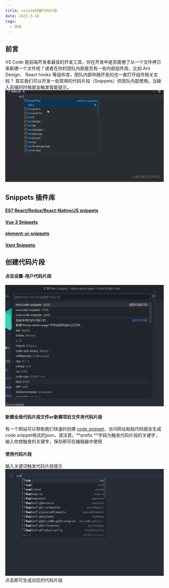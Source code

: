 ```yaml
---
title: vsCode创建代码片段
date: 2023-3-10
tags:
  - 效率
---
```


## 前言

VS Code 是前端开发者最佳的开发工具，你在开发中是否疲倦了从一个文件拷贝来新建一个文件呢？或者在你的团队内部是否有一些内部组件库，比如 Ant Design、 React hooks 等组件库，团队内部伴随开发的也一直打开组件相关文档？
其实我们可以开发一些常用的代码片段（Snippets）供团队内部使用。当输入前缀的时候就会触发智能提示。
![](./images/53d38179ba45463892c9ae32bf80c8ae.awebp)

## Snippets 插件库

#### [ES7 React/Redux/React-Native/JS snippets](https://marketplace.visualstudio.com/items?itemName=dsznajder.es7-react-js-snippets)

#### [Vue 3 Snippets](https://marketplace.visualstudio.com/items?itemName=hollowtree.vue-snippets)

#### [element-ui-snippets](https://marketplace.visualstudio.com/items?itemName=SS.element-ui-snippets)

#### [Vant Snippets](https://marketplace.visualstudio.com/items?itemName=fishku.vant-snippets)

## 创建代码片段

#### 点击设置-用户代码片段

![image.png](./images/image01.png)

#### 新建全局代码片段文件or新建项目文件夹代码片段

有一个网站可以帮助我们快速的创建 [code snippet](https://snippet-generator.app/)，访问网址粘贴代码就会生成code snippet格式的json，请注意，**prefix **字段为触发代码片段的关键字，输入你想触发的关键字，保存即可在编辑器中使用

#### 使用代码片段

输入关键词触发代码片段提示
![image.png](./images/image02.png)
点击即可生成对应的代码片段

